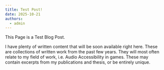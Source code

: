 ```yaml
---
title: Test Post!
date: 2025-10-21
authors:
  - admin
---
```


This Page is a Test Blog Post. 

I have plenty of written content that will be soon available right here. 
These are collections of written work from the past few years. They will most often relate to my field of work, i.e. Audio Accessibility in games. 
These may contain excerpts from my publications and thesis, or be entirely unique.